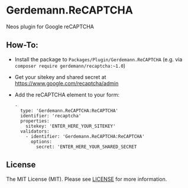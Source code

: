 Gerdemann.ReCAPTCHA
===========================

Neos plugin for Google reCAPTCHA

How-To:
-------

* Install the package to ``Packages/Plugin/Gerdemann.ReCAPTCHA`` (e.g. via ``composer require gerdemann/recaptcha:~1.0``)
* Get your sitekey and shared secret at https://www.google.com/recaptcha/admin
* Add the reCAPTCHA element to your form:
  
  ```
  -
    type: 'Gerdemann.ReCAPTCHA:ReCAPTCHA'
    identifier: 'recaptcha'
    properties:
      sitekey: 'ENTER_HERE_YOUR_SITEKEY'
    validators:
      - identifier: 'Gerdemann.ReCAPTCHA:ReCAPTCHA'
        options:
          secret: 'ENTER_HERE_YOUR_SHARED_SECRET
  ```
  
License
-------

The MIT License (MIT). Please see [LICENSE](LICENSE) for more information.
